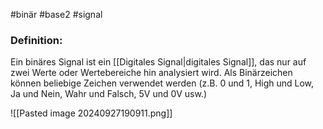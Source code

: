 #binär #base2 #signal 

### Definition:
Ein binäres Signal ist ein [[Digitales Signal|digitales Signal]], das nur auf zwei Werte oder Wertebereiche hin analysiert wird. Als Binärzeichen können beliebige Zeichen verwendet werden (z.B. 0 und 1, High und Low, Ja und Nein, Wahr und Falsch, 5V und 0V usw.)

![[Pasted image 20240927190911.png]]